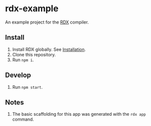 # rdx-example

An example project for the [RDX](http://rdx.resist.design) compiler.

## Install

1. Install RDX globally. See [Installation](https://github.com/resistdesign/rdx#installation).
1. Clone this repository.
1. Run `npm i`.

## Develop

1. Run `npm start`.

## Notes

1. The basic scaffolding for this app was generated with the `rdx app` command.
